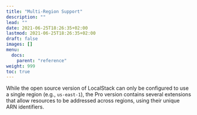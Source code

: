 ```yaml
---
title: "Multi-Region Support"
description: ""
lead: ""
date: 2021-06-25T18:26:35+02:00
lastmod: 2021-06-25T18:26:35+02:00
draft: false
images: []
menu: 
  docs:
    parent: "reference"
weight: 999
toc: true
---
```


While the open source version of LocalStack can only be configured to use a single region (e.g., `us-east-1`), the Pro version contains several extensions that allow resources to be addressed across regions, using their unique ARN identifiers.
